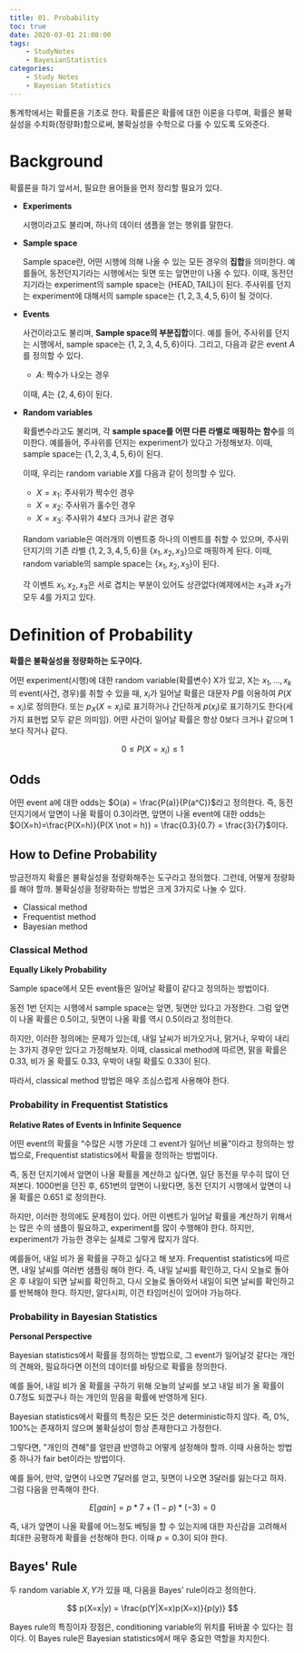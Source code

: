 ```yaml
---
title: 01. Probability
toc: true
date: 2020-03-01 21:08:00
tags:
	- StudyNotes
	- BayesianStatistics
categories:
	- Study Notes
	- Bayesian Statistics
---
```




통계학에서는 확률론을 기초로 한다. 확률론은 확률에 대한 이론을 다루며, 확률은 불확실성을 수치화(정량화)함으로써, 불확실성을 수학으로 다룰 수 있도록 도와준다.



# Background

확률론을 하기 앞서서, 필요한 용어들을 먼저 정리할 필요가 있다.

- **Experiments**

  시행이라고도 불리며, 하나의 데이터 샘플을 얻는 행위를 말한다.

- **Sample space**

  Sample space란, 어떤 시행에 의해 나올 수 있는 모든 경우의 **집합**을 의미한다. 예를들어, 동전던지기라는 시행에서는 뒷면 또는 앞면만이 나올 수 있다. 이때, 동전던지기라는 experiment의 sample space는 $\{\text{HEAD}, \text{TAIL}\}$이 된다. 주사위를 던지는 experiment에 대해서의 sample space는 $\{1, 2, 3, 4, 5, 6\}$이 될 것이다.

- **Events**

  사건이라고도 불리며, **Sample space의 부분집합**이다. 예를 들어, 주사위를 던지는 시행에서, sample space는 $\{1, 2, 3, 4, 5, 6\}$이다. 그리고, 다음과 같은 event $A$를 정의할 수 있다.

  - $A$: 짝수가 나오는 경우

  이때, $A$는 $\{2, 4, 6\}$이 된다.

- **Random variables**

  확률변수라고도 불리며, 각 **sample space를 어떤 다른 라벨로 매핑하는 함수**를 의미한다. 예를들어, 주사위를 던지는 experiment가 있다고 가정해보자. 이때, sample space는 $\{1, 2, 3, 4, 5, 6\}$이 된다.

  이때, 우리는 random variable $X$를 다음과 같이 정의할 수 있다.

  - $X = x_1$: 주사위가 짝수인 경우
  - $X=x_2$: 주사위가 홀수인 경우
  - $X=x_3$: 주사위가 4보다 크거나 같은 경우

  Random variable은 여러개의 이벤트중 하나의 이벤트를 취할 수 있으며, 주사위 던지기의 기존 라벨 $\{1, 2, 3, 4, 5, 6\}$을 $\{x_1, x_2, x_3\}$으로 매핑하게 된다. 이때, random variable의 sample space는 $\{x_1, x_2, x_3\}$이 된다.

  각 이벤트 $x_1, x_2, x_3$은 서로 겹치는 부분이 있어도 상관없다(예제에서는 $x_3$과 $x_2$가 모두 4를 가지고 있다.



# Definition of Probability

**확률은 불확실성을 정량화하는 도구이다.**

어떤 experiment(시행)에 대한 random variable(확률변수) X가 있고, X는 $x_1,...,x_k$의 event(사건, 경우)를 취할 수 있을 때, $x_i$가 일어날 확률은 대문자 $P$를 이용하여 $P(X=x_i)$로 정의한다. 또는 $p_X(X=x_i)$로 표기하거나 간단하게 $p(x_i)$로 표기하기도 한다(세 가지 표현법 모두 같은 의미임). 어떤 사건이 일어날 확률은 항상 0보다 크거나 같으며 1보다 작거나 같다.

$$
0 \leq P(X=x_i) \leq 1
$$




## Odds

어떤 event a에 대한 odds는 $O(a) = \frac{P(a)}{P(a^C)}$라고 정의한다. 즉, 동전던지기에서 앞면이 나올 확률이 0.3이라면, 앞면이 나올 event에 대한 odds는 $O(X=h)=\frac{P(X=h)}{P(X \not = h)} = \frac{0.3}{0.7} = \frac{3}{7}$이다.



## How to Define Probability

방금전까지 확률은 불확실성을 정량화해주는 도구라고 정의했다. 그런데, 어떻게 정량화를 해야 할까. 불확실성을 정량화하는 방법은 크게 3가지로 나눌 수 있다.

- Classical method
- Frequentist method
- Bayesian method



### Classical Method

**Equally Likely Probability**

Sample space에서 모든 event들은 일어날 확률이 같다고 정의하는 방법이다.

동전 1번 던지는 시행에서 sample space는 앞면, 뒷면만 있다고 가정한다. 그럼 앞면이 나올 확률은 0.5이고, 뒷면이 나올 확률 역시 0.5이라고 정의한다.

하지만, 이러한 정의에는 문제가 있는데, 내일 날씨가 비가오거나, 맑거나, 우박이 내리는 3가지 경우만 있다고 가정해보자. 이때, classical method에 따르면, 맑을 확률은 0.33, 비가 올 확률도 0.33, 우박이 내릴 확률도 0.33이 된다.

따라서, classical method 방법은 매우 조심스럽게 사용해야 한다.



### Probability in Frequentist Statistics

**Relative Rates of Events in Infinite Sequence**

어떤 event의 확률을 “수많은 시행 가운데 그 event가 일어난 비율”이라고 정의하는 방법으로, Frequentist statistics에서 확률을 정의하는 방법이다.

즉, 동전 던지기에서 앞면이 나올 확률을 계산하고 싶다면, 일단 동전을 무수히 많이 던져본다. 1000번을 던진 후, 651번의 앞면이 나왔다면, 동전 던지기 시행에서 앞면이 나올 확률은 0.651 로 정의한다.

하지만, 이러한 정의에도 문제점이 있다. 어떤 이벤트가 일어날 확률을 계산하기 위해서는 많은 수의 샘플이  필요하고, experiment를 많이 수행해야 한다. 하지만, experiment가 가능한 경우는 실제로 그렇게 많지가 않다.

예를들어, 내일 비가 올 확률을 구하고 싶다고 해 보자. Frequentist statistics에 따르면, 내일 날씨를 여러번 샘플링 해야 한다. 즉, 내일 날씨를 확인하고, 다시 오늘로 돌아온 후 내일이 되면 날씨를 확인하고, 다시 오늘로 돌아와서 내일이 되면 날씨를 확인하고를 반복해야 한다. 하지만, 알다시피, 이건 타임머신이 있어야 가능하다.



### Probability in Bayesian Statistics

**Personal Perspective**

Bayesian statistics에서 확률을 정의하는 방법으로, 그 event가 일어날것 같다는 개인의 견해와, 필요하다면 이전의 데이터를 바탕으로 확률을 정의한다.

예를 들어, 내일 비가 올 확률을 구하기 위해 오늘의 날씨를 보고 내일 비가 올 확률이 0.7정도 되겠구나 하는 개인의 믿음을 확률에 반영하게 된다.

Bayesian statistics에서 확률의 특징은 모든 것은 deterministic하지 않다. 즉, 0%, 100%는 존재하지 않으며 불확실성이 항상 존재한다고 가정한다.

그렇다면, "개인의 견해"를 얼만큼 반영하고 어떻게 설정해야 할까. 이때 사용하는 방법 중 하나가 fair bet이라는 방법이다.

예를 들어, 만약, 앞면이 나오면 7달러를 얻고, 뒷면이 나오면 3달러를 잃는다고 하자. 그럼 다음을 만족해야 한다. 

$$
E[gain] = p * 7 + (1 − p) * ( − 3) = 0
$$

즉, 내가 앞면이 나올 확률에 어느정도 베팅을 할 수 있는지에 대한 자신감을 고려해서 최대한 공평하게 확률을 선정해야 한다. 이때 $p = 0.3$이 되야 한다.



## Bayes' Rule

두 random variable $X,Y$가 있을 때, 다음을 Bayes' rule이라고 정의한다.

$$
p(X=x|y) = \frac{p(Y|X=x)p(X=x)}{p(y)}
$$

Bayes rule의 특징이자 장점은, conditioning variable의 위치를 뒤바꿀 수 있다는 점이다. 이 Bayes rule은 Bayesian statistics에서 매우 중요한 역할을 차지한다.